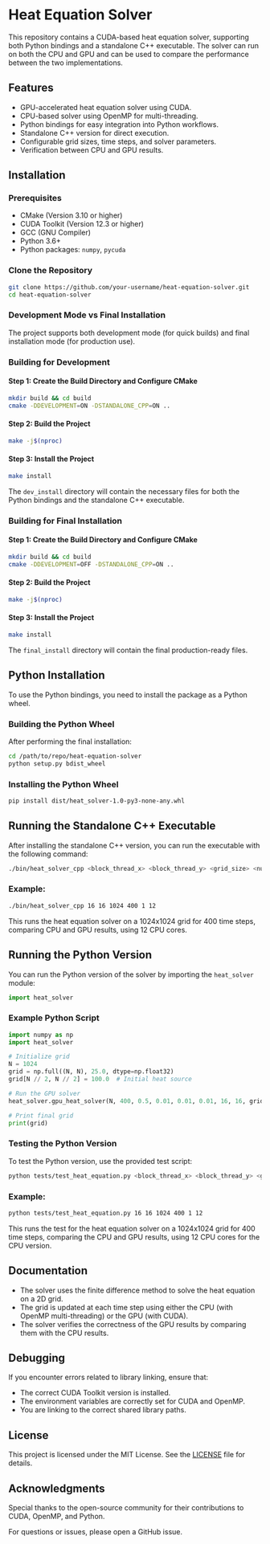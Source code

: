 
# Heat Equation Solver

This repository contains a CUDA-based heat equation solver, supporting both Python bindings and a standalone C++ executable. The solver can run on both the CPU and GPU and can be used to compare the performance between the two implementations.

## Features

- GPU-accelerated heat equation solver using CUDA.
- CPU-based solver using OpenMP for multi-threading.
- Python bindings for easy integration into Python workflows.
- Standalone C++ version for direct execution.
- Configurable grid sizes, time steps, and solver parameters.
- Verification between CPU and GPU results.

## Installation

### Prerequisites

- CMake (Version 3.10 or higher)
- CUDA Toolkit (Version 12.3 or higher)
- GCC (GNU Compiler)
- Python 3.6+
- Python packages: `numpy`, `pycuda`

### Clone the Repository

```bash
git clone https://github.com/your-username/heat-equation-solver.git
cd heat-equation-solver
```

### Development Mode vs Final Installation

The project supports both development mode (for quick builds) and final installation mode (for production use).

### Building for Development

#### Step 1: Create the Build Directory and Configure CMake

```bash
mkdir build && cd build
cmake -DDEVELOPMENT=ON -DSTANDALONE_CPP=ON ..
```

#### Step 2: Build the Project

```bash
make -j$(nproc)
```

#### Step 3: Install the Project

```bash
make install
```

The `dev_install` directory will contain the necessary files for both the Python bindings and the standalone C++ executable.

### Building for Final Installation

#### Step 1: Create the Build Directory and Configure CMake

```bash
mkdir build && cd build
cmake -DDEVELOPMENT=OFF -DSTANDALONE_CPP=ON ..
```

#### Step 2: Build the Project

```bash
make -j$(nproc)
```

#### Step 3: Install the Project

```bash
make install
```

The `final_install` directory will contain the final production-ready files.

## Python Installation

To use the Python bindings, you need to install the package as a Python wheel.

### Building the Python Wheel

After performing the final installation:

```bash
cd /path/to/repo/heat-equation-solver
python setup.py bdist_wheel
```

### Installing the Python Wheel

```bash
pip install dist/heat_solver-1.0-py3-none-any.whl
```

## Running the Standalone C++ Executable

After installing the standalone C++ version, you can run the executable with the following command:

```bash
./bin/heat_solver_cpp <block_thread_x> <block_thread_y> <grid_size> <num_steps> <verify_cpu> [num_cores]
```

### Example:

```bash
./bin/heat_solver_cpp 16 16 1024 400 1 12
```

This runs the heat equation solver on a 1024x1024 grid for 400 time steps, comparing CPU and GPU results, using 12 CPU cores.

## Running the Python Version

You can run the Python version of the solver by importing the `heat_solver` module:

```python
import heat_solver
```

### Example Python Script

```python
import numpy as np
import heat_solver

# Initialize grid
N = 1024
grid = np.full((N, N), 25.0, dtype=np.float32)
grid[N // 2, N // 2] = 100.0  # Initial heat source

# Run the GPU solver
heat_solver.gpu_heat_solver(N, 400, 0.5, 0.01, 0.01, 0.01, 16, 16, grid)

# Print final grid
print(grid)
```

### Testing the Python Version

To test the Python version, use the provided test script:

```bash
python tests/test_heat_equation.py <block_thread_x> <block_thread_y> <grid_size> <num_steps> <verify_cpu> [num_cores]
```

### Example:

```bash
python tests/test_heat_equation.py 16 16 1024 400 1 12
```

This runs the test for the heat equation solver on a 1024x1024 grid for 400 time steps, comparing the CPU and GPU results, using 12 CPU cores for the CPU version.

## Documentation

- The solver uses the finite difference method to solve the heat equation on a 2D grid.
- The grid is updated at each time step using either the CPU (with OpenMP multi-threading) or the GPU (with CUDA).
- The solver verifies the correctness of the GPU results by comparing them with the CPU results.

## Debugging

If you encounter errors related to library linking, ensure that:
- The correct CUDA Toolkit version is installed.
- The environment variables are correctly set for CUDA and OpenMP.
- You are linking to the correct shared library paths.

## License

This project is licensed under the MIT License. See the [LICENSE](LICENSE) file for details.

## Acknowledgments

Special thanks to the open-source community for their contributions to CUDA, OpenMP, and Python.

For questions or issues, please open a GitHub issue.
